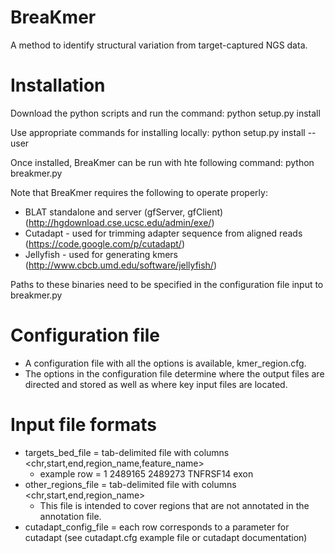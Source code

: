 BreaKmer
========

A method to identify structural variation from target-captured NGS data.

Installation
============

Download the python scripts and run the command:
python setup.py install

Use appropriate commands for installing locally:
python setup.py install --user

Once installed, BreaKmer can be run with hte following command:
python breakmer.py <options> <path to config file>

Note that BreaKmer requires the following to operate properly:
- BLAT standalone and server (gfServer, gfClient) (http://hgdownload.cse.ucsc.edu/admin/exe/)
- Cutadapt - used for trimming adapter sequence from aligned reads (https://code.google.com/p/cutadapt/)
- Jellyfish - used for generating kmers (http://www.cbcb.umd.edu/software/jellyfish/)

Paths to these binaries need to be specified in the configuration file input to breakmer.py

Configuration file
==================

- A configuration file with all the options is available, kmer_region.cfg.
- The options in the configuration file determine where the output files are directed and stored as well as where key input files are located.


Input file formats
==================

- targets_bed_file = tab-delimited file with columns <chr,start,end,region_name,feature_name>
   - example row = 1       2489165 2489273 TNFRSF14        exon
- other_regions_file = tab-delimited file with columns <chr,start,end,region_name>
   - This file is intended to cover regions that are not annotated in the annotation file.
- cutadapt_config_file = each row corresponds to a parameter for cutadapt (see cutadapt.cfg example file or cutadapt documentation)
 
